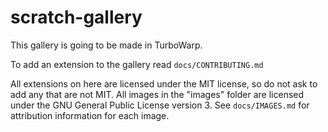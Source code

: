 # scratch-gallery
This gallery is going to be made in TurboWarp.

To add an extension to the gallery read `docs/CONTRIBUTING.md`

All extensions on here are licensed under the MIT license, so do not ask to add any that are not MIT.
All images in the "images" folder are licensed under the GNU General Public License version 3. See `docs/IMAGES.md` for attribution information for each image.
